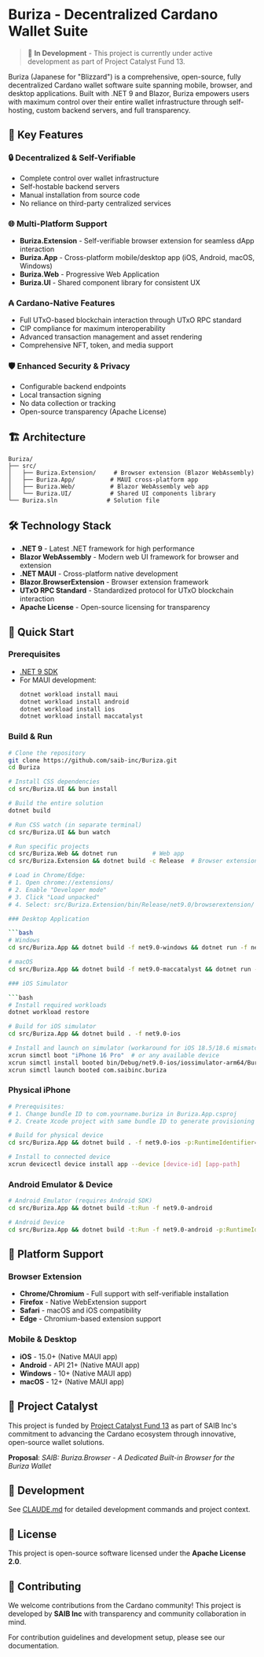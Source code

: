 # Buriza - Decentralized Cardano Wallet Suite

> 🚧 **In Development** - This project is currently under active development as part of Project Catalyst Fund 13.

Buriza (Japanese for "Blizzard") is a comprehensive, open-source, fully decentralized Cardano wallet software suite spanning mobile, browser, and desktop applications. Built with .NET 9 and Blazor, Buriza empowers users with maximum control over their entire wallet infrastructure through self-hosting, custom backend servers, and full transparency.

## 🚀 Key Features

### 🔒 **Decentralized & Self-Verifiable**
- Complete control over wallet infrastructure
- Self-hostable backend servers
- Manual installation from source code
- No reliance on third-party centralized services

### 🌐 **Multi-Platform Support**
- **Buriza.Extension** - Self-verifiable browser extension for seamless dApp interaction
- **Buriza.App** - Cross-platform mobile/desktop app (iOS, Android, macOS, Windows)
- **Buriza.Web** - Progressive Web Application
- **Buriza.UI** - Shared component library for consistent UX

### ₳ **Cardano-Native Features**
- Full UTxO-based blockchain interaction through UTxO RPC standard
- CIP compliance for maximum interoperability
- Advanced transaction management and asset rendering
- Comprehensive NFT, token, and media support

### 🛡️ **Enhanced Security & Privacy**
- Configurable backend endpoints
- Local transaction signing
- No data collection or tracking
- Open-source transparency (Apache License)

## 🏗️ Architecture

```
Buriza/
├── src/
│   ├── Buriza.Extension/     # Browser extension (Blazor WebAssembly)
│   ├── Buriza.App/          # MAUI cross-platform app
│   ├── Buriza.Web/          # Blazor WebAssembly web app
│   └── Buriza.UI/           # Shared UI components library
└── Buriza.sln              # Solution file
```

## 🛠️ Technology Stack

- **.NET 9** - Latest .NET framework for high performance
- **Blazor WebAssembly** - Modern web UI framework for browser and extension
- **.NET MAUI** - Cross-platform native development
- **Blazor.BrowserExtension** - Browser extension framework
- **UTxO RPC Standard** - Standardized protocol for UTxO blockchain interaction
- **Apache License** - Open-source licensing for transparency

## 🚀 Quick Start

### Prerequisites

- [.NET 9 SDK](https://dotnet.microsoft.com/download/dotnet/9.0)
- For MAUI development:
  ```bash
  dotnet workload install maui
  dotnet workload install android
  dotnet workload install ios
  dotnet workload install maccatalyst
  ```

### Build & Run

```bash
# Clone the repository
git clone https://github.com/saib-inc/Buriza.git
cd Buriza

# Install CSS dependencies
cd src/Buriza.UI && bun install

# Build the entire solution
dotnet build

# Run CSS watch (in separate terminal)
cd src/Buriza.UI && bun watch

# Run specific projects
cd src/Buriza.Web && dotnet run          # Web app
cd src/Buriza.Extension && dotnet build -c Release  # Browser extension

# Load in Chrome/Edge:
# 1. Open chrome://extensions/
# 2. Enable "Developer mode" 
# 3. Click "Load unpacked"
# 4. Select: src/Buriza.Extension/bin/Release/net9.0/browserextension/

### Desktop Application

```bash
# Windows
cd src/Buriza.App && dotnet build -f net9.0-windows && dotnet run -f net9.0-windows

# macOS
cd src/Buriza.App && dotnet build -f net9.0-maccatalyst && dotnet run -f net9.0-maccatalyst

### iOS Simulator

```bash
# Install required workloads
dotnet workload restore

# Build for iOS simulator
cd src/Buriza.App && dotnet build . -f net9.0-ios

# Install and launch on simulator (workaround for iOS 18.5/18.6 mismatch)
xcrun simctl boot "iPhone 16 Pro"  # or any available device
xcrun simctl install booted bin/Debug/net9.0-ios/iossimulator-arm64/Buriza.App.app
xcrun simctl launch booted com.saibinc.buriza
```

### Physical iPhone

```bash
# Prerequisites:
# 1. Change bundle ID to com.yourname.buriza in Buriza.App.csproj
# 2. Create Xcode project with same bundle ID to generate provisioning profile

# Build for physical device
cd src/Buriza.App && dotnet build . -f net9.0-ios -p:RuntimeIdentifier=ios-arm64

# Install to connected device
xcrun devicectl device install app --device [device-id] [app-path]
```

### Android Emulator & Device

```bash
# Android Emulator (requires Android SDK)
cd src/Buriza.App && dotnet build -t:Run -f net9.0-android

# Android Device
cd src/Buriza.App && dotnet build -t:Run -f net9.0-android -p:RuntimeIdentifier=android-arm64
```

## 📱 Platform Support

### Browser Extension
- **Chrome/Chromium** - Full support with self-verifiable installation
- **Firefox** - Native WebExtension support
- **Safari** - macOS and iOS compatibility
- **Edge** - Chromium-based extension support

### Mobile & Desktop
- **iOS** - 15.0+ (Native MAUI app)
- **Android** - API 21+ (Native MAUI app)
- **Windows** - 10+ (Native MAUI app)
- **macOS** - 12+ (Native MAUI app)

## 🌟 Project Catalyst

This project is funded by [Project Catalyst Fund 13](https://projectcatalyst.io/) as part of SAIB Inc's commitment to advancing the Cardano ecosystem through innovative, open-source wallet solutions.

**Proposal**: *SAIB: Buriza.Browser - A Dedicated Built-in Browser for the Buriza Wallet*

## 🔧 Development

See [CLAUDE.md](CLAUDE.md) for detailed development commands and project context.

## 📄 License

This project is open-source software licensed under the **Apache License 2.0**.

## 🤝 Contributing

We welcome contributions from the Cardano community! This project is developed by **SAIB Inc** with transparency and community collaboration in mind.

For contribution guidelines and development setup, please see our documentation.
